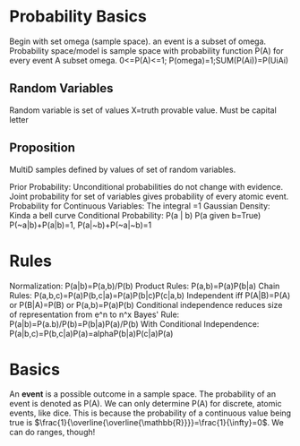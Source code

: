 # Probability Basics
Begin with set omega (sample space). an event is a subset of omega. Probability space/model is sample space with probability function P(A) for every event A subset omega. 
0<=P(A)<=1; P(omega)=1;SUM(P(Ai))=P(UiAi)
## Random Variables
Random variable is set of values X=truth provable value. Must be capital letter
## Proposition
MultiD samples defined by values of set of random variables. 

Prior Probability: Unconditional probabilities do not change with evidence. Joint probability for set of variables gives probability of every atomic event. 
Probability for Continuous Variables: The integral =1
Gaussian Density: Kinda a bell curve
Conditional Probability: P(a | b) P(a given b=True)
P(~a|b)+P(a|b)=1, P(a|~b)+P(~a|~b)=1
# Rules
Normalization: P(a|b)=P(a,b)/P(b)
Product Rules: P(a,b)=P(a)P(b|a)
Chain Rules: P(a,b,c)=P(a)P(b,c|a)=P(a)P(b|c)P(c|a,b)
Independent iff P(A|B)=P(A) or P(B|A)=P(B) or P(a,b)=P(a)P(b)
Conditional independence reduces size of representation from e^n to n^x
Bayes' Rule: P(a|b)=P(a.b)/P(b)=P(b|a)P(a)/P(b)
With Conditional Independence: P(a|b,c)=P(b,c|a)P(a)=alphaP(b|a)P(c|a)P(a)


# Basics
An **event** is a possible outcome in a sample space. The probability of an event is denoted as P(A). We can only determine P(A) for discrete, atomic events, like dice. This is because the probability of a continuous value being true is $\frac{1}{\overline{\overline{\mathbb{R}}}}=\frac{1}{\infty}=0$. We can do ranges, though!

